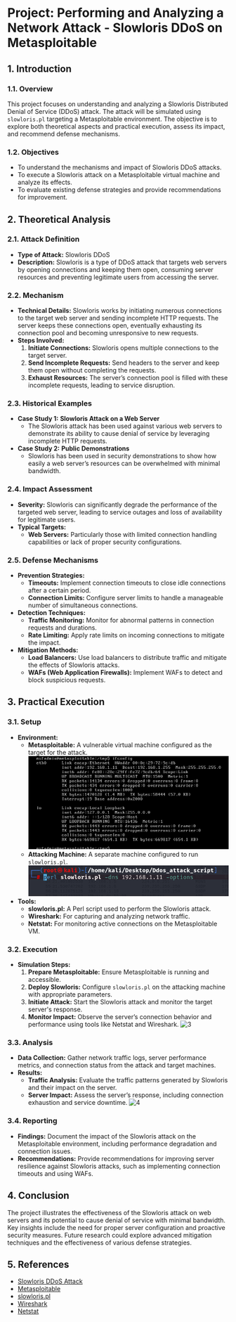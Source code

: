 # Project: Performing and Analyzing a Network Attack - Slowloris DDoS on Metasploitable

## 1. Introduction

### 1.1. Overview
This project focuses on understanding and analyzing a Slowloris Distributed Denial of Service (DDoS) attack. The attack will be simulated using `slowloris.pl` targeting a Metasploitable environment. The objective is to explore both theoretical aspects and practical execution, assess its impact, and recommend defense mechanisms.

### 1.2. Objectives
- To understand the mechanisms and impact of Slowloris DDoS attacks.
- To execute a Slowloris attack on a Metasploitable virtual machine and analyze its effects.
- To evaluate existing defense strategies and provide recommendations for improvement.

## 2. Theoretical Analysis

### 2.1. Attack Definition
- **Type of Attack:** Slowloris DDoS
- **Description:** Slowloris is a type of DDoS attack that targets web servers by opening connections and keeping them open, consuming server resources and preventing legitimate users from accessing the server.

### 2.2. Mechanism
- **Technical Details:** Slowloris works by initiating numerous connections to the target web server and sending incomplete HTTP requests. The server keeps these connections open, eventually exhausting its connection pool and becoming unresponsive to new requests.
- **Steps Involved:**
  1. **Initiate Connections:** Slowloris opens multiple connections to the target server.
  2. **Send Incomplete Requests:** Send headers to the server and keep them open without completing the requests.
  3. **Exhaust Resources:** The server’s connection pool is filled with these incomplete requests, leading to service disruption.

### 2.3. Historical Examples
- **Case Study 1:** **Slowloris Attack on a Web Server**
  - The Slowloris attack has been used against various web servers to demonstrate its ability to cause denial of service by leveraging incomplete HTTP requests.
- **Case Study 2:** **Public Demonstrations**
  - Slowloris has been used in security demonstrations to show how easily a web server’s resources can be overwhelmed with minimal bandwidth.

### 2.4. Impact Assessment
- **Severity:** Slowloris can significantly degrade the performance of the targeted web server, leading to service outages and loss of availability for legitimate users.
- **Typical Targets:**
  - **Web Servers:** Particularly those with limited connection handling capabilities or lack of proper security configurations.

### 2.5. Defense Mechanisms
- **Prevention Strategies:**
  - **Timeouts:** Implement connection timeouts to close idle connections after a certain period.
  - **Connection Limits:** Configure server limits to handle a manageable number of simultaneous connections.
- **Detection Techniques:**
  - **Traffic Monitoring:** Monitor for abnormal patterns in connection requests and durations.
  - **Rate Limiting:** Apply rate limits on incoming connections to mitigate the impact.
- **Mitigation Methods:**
  - **Load Balancers:** Use load balancers to distribute traffic and mitigate the effects of Slowloris attacks.
  - **WAFs (Web Application Firewalls):** Implement WAFs to detect and block suspicious requests.

## 3. Practical Execution

### 3.1. Setup
- **Environment:** 
  - **Metasploitable:** A vulnerable virtual machine configured as the target for the attack.
![1](PIC/metasploitable_ifconfig.png)
  - **Attacking Machine:** A separate machine configured to run `slowloris.pl`.
![2](PIC\slowloris_command.png)
- **Tools:**
  - **slowloris.pl:** A Perl script used to perform the Slowloris attack.
  - **Wireshark:** For capturing and analyzing network traffic.
  - **Netstat:** For monitoring active connections on the Metasploitable VM.

### 3.2. Execution
- **Simulation Steps:**
  1. **Prepare Metasploitable:** Ensure Metasploitable is running and accessible.
  2. **Deploy Slowloris:** Configure `slowloris.pl` on the attacking machine with appropriate parameters.
  3. **Initiate Attack:** Start the Slowloris attack and monitor the target server's response.
  4. **Monitor Impact:** Observe the server’s connection behavior and performance using tools like Netstat and Wireshark.
![3](C:\Users\SIDDHARTH\OneDrive\Documents\GitHub\Extion_Internship\PIC\wireshark_eth0.png)
### 3.3. Analysis
- **Data Collection:** Gather network traffic logs, server performance metrics, and connection status from the attack and target machines.
- **Results:**
  - **Traffic Analysis:** Evaluate the traffic patterns generated by Slowloris and their impact on the server.
  - **Server Impact:** Assess the server’s response, including connection exhaustion and service downtime.
![4](C:\Users\SIDDHARTH\OneDrive\Documents\GitHub\Extion_Internship\PIC\wireshark.png)
### 3.4. Reporting
- **Findings:** Document the impact of the Slowloris attack on the Metasploitable environment, including performance degradation and connection issues.
- **Recommendations:** Provide recommendations for improving server resilience against Slowloris attacks, such as implementing connection timeouts and using WAFs.

## 4. Conclusion
The project illustrates the effectiveness of the Slowloris attack on web servers and its potential to cause denial of service with minimal bandwidth. Key insights include the need for proper server configuration and proactive security measures. Future research could explore advanced mitigation techniques and the effectiveness of various defense strategies.

## 5. References
- [Slowloris DDoS Attack](https://github.com/gkbrk/slowloris/blob/master/README.md) 
- [Metasploitable](https://download.vulnhub.com/metasploitable/metasploitable-linux-2.0.0.zip)
- [slowloris.pl](https://github.com/gkbrk/slowloris/blob/master/slowloris.py)
- [Wireshark](https://www.wireshark.org/download.html)
- [Netstat](https://netstat-viewer.en.softonic.com/)


